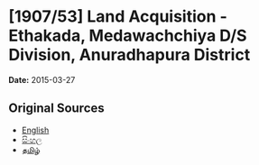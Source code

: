 # [1907/53] Land Acquisition - Ethakada, Medawachchiya D/S Division, Anuradhapura District

**Date:** 2015-03-27

## Original Sources

- [English](https://documents.gov.lk/view/extra-gazettes/2015/3/1907-53_E.pdf)
- [සිංහල](https://documents.gov.lk/view/extra-gazettes/2015/3/1907-53_S.pdf)
- [தமிழ்](https://documents.gov.lk/view/extra-gazettes/2015/3/1907-53_T.pdf)
